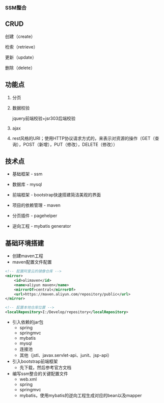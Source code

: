 ### SSM整合

## CRUD

创建（create）

检索（retrieve）

更新（update）

删除（delete）

## 功能点

1. 分页

2. 数据校验

   jquery前端校验+jsr303后端校验

3. ajax

4. rest风格的URI；使用HTTP协议请求方式的，来表示对资源的操作（GET（查询），POST（新增），PUT（修改），DELETE（修改））

## 技术点

- 基础框架 - ssm

- 数据库 - mysql

- 前端框架 - bootstrap快速搭建简洁美观的界面

- 项目的依赖管理 - maven

- 分页插件 - pagehelper
- 逆向工程 - mybatis generator

## 基础环境搭建

- 创建maven工程
- maven配置文件配置

~~~xml
<!-- 配置阿里云的镜像仓库 -->
<mirror>
    <id>alimaven</id>
    <name>aliyun maven</name>
    <mirrorOf>central</mirrorOf>
    <url>https://maven.aliyun.com/repository/public</url>
</mirror>
~~~

~~~xml
<!-- 配置本地仓库位置 -->
<localRepository>I:/Develop/repository</localRepository>
~~~

- 引入依赖的jar包
  - spring
  - springmvc
  - mybatis
  - mysql
  - 连接池
  - 其他（jstl、javax.servlet-api、junit、jsp-api）
- 引入bootstrap前端框架
  - 先下载，然后参考官方文档
- 编写ssm整合的关键配置文件
  - web.xml
  - spring
  - springmvc
  - mybatis，使用mybatis的逆向工程生成对应的bean以及mapper